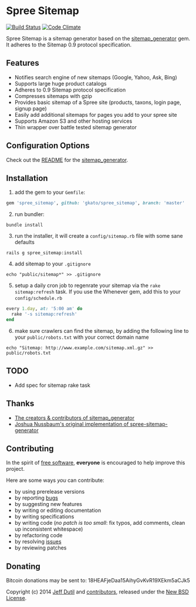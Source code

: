 Spree Sitemap
=============

[![Build Status](https://travis-ci.org/JDutil/spree_sitemap.png?branch=master)](https://travis-ci.org/JDutil/spree_sitemap)
[![Code Climate](https://codeclimate.com/github/jdutil/spree_sitemap.png)](https://codeclimate.com/github/jdutil/spree_sitemap)

Spree Sitemap is a sitemap generator based on the [sitemap_generator][1] gem. It adheres to the Sitemap 0.9 protocol specification.

Features
--------

- Notifies search engine of new sitemaps (Google, Yahoo, Ask, Bing)
- Supports large huge product catalogs
- Adheres to 0.9 Sitemap protocol specification
- Compresses sitemaps with gzip
- Provides basic sitemap of a Spree site (products, taxons, login page, signup page)
- Easily add additional sitemaps for pages you add to your spree site
- Supports Amazon S3 and other hosting services
- Thin wrapper over battle tested sitemap generator

Configuration Options
---------------------

Check out the [README][1] for the [sitemap_generator][1].

Installation
------------

1) add the gem to your `Gemfile`:
```ruby
gem 'spree_sitemap', github: 'gkato/spree_sitemap', branch: 'master'
```

2) run bundler:

`bundle install`

3) run the installer, it will create a `config/sitemap.rb` file with some sane defaults

`rails g spree_sitemap:install`

4) add sitemap to your `.gitignore`

`echo "public/sitemap*" >> .gitignore`

5) setup a daily cron job to regenrate your sitemap via the `rake sitemap:refresh` task. If you use the Whenever gem, add this to your `config/schedule.rb`
```ruby
every 1.day, at: '5:00 am' do
  rake '-s sitemap:refresh'
end
```

6) make sure crawlers can find the sitemap, by adding the following line to your `public/robots.txt` with your correct domain name

`echo "Sitemap: http://www.example.com/sitemap.xml.gz" >> public/robots.txt`

TODO
----

- Add spec for sitemap rake task

Thanks
------

- [The creators & contributors of sitemap_generator](http://github.com/kjvarga/sitemap_generator/contributors)
- [Joshua Nussbaum's original implementation of spree-sitemap-generator](https://github.com/joshnuss/spree-sitemap-generator)

Contributing
------------

In the spirit of [free software][2], **everyone** is encouraged to help improve this project.

Here are some ways *you* can contribute:

* by using prerelease versions
* by reporting [bugs][3]
* by suggesting new features
* by writing or editing documentation
* by writing specifications
* by writing code (*no patch is too small*: fix typos, add comments, clean up inconsistent whitespace)
* by refactoring code
* by resolving [issues][3]
* by reviewing patches

Donating
--------

Bitcoin donations may be sent to: 18HEAFjeDaa15AihyGvKvR19XEkm5aCJk5

Copyright (c) 2014 [Jeff Dutil][5] and [contributors][6], released under the [New BSD License][4].

[1]: http://github.com/kjvarga/sitemap_generator
[2]: http://www.fsf.org/licensing/essays/free-sw.html
[3]: https://github.com/jdutil/spree_sitemap/issues
[4]: https://github.com/jdutil/spree_sitemap/blob/master/LICENSE.md
[5]: https://github.com/jdutil
[6]: https://github.com/jdutil/spree_sitemap/graphs/contributors
